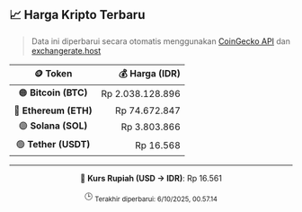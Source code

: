 

<!-- HARGA_KRIPTO -->
## 📈 Harga Kripto Terbaru

> Data ini diperbarui secara otomatis menggunakan [CoinGecko API](https://www.coingecko.com/) dan [exchangerate.host](https://exchangerate.host/)

<div align="center">

| 🪙 Token | 💰 Harga (IDR) |
|:------:|---------------:|
| 🟠 **Bitcoin (BTC)**   | Rp 2.038.128.896 |
| 🔵 **Ethereum (ETH)**  | Rp 74.672.847 |
| 🟣 **Solana (SOL)**    | Rp 3.803.866 |
| 🟢 **Tether (USDT)**   | Rp 16.568 |

---

💱 **Kurs Rupiah (USD → IDR)**: Rp 16.561

🕒 <sub>Terakhir diperbarui: 6/10/2025, 00.57.14</sub>

</div>
<!-- /HARGA_KRIPTO -->